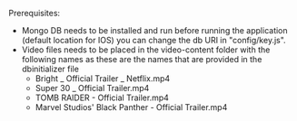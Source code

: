 Prerequisites:

- Mongo DB needs to be installed and run before running the application (default location for IOS) you can change the db URI in "config/key.js". 
- Video files needs to be placed in the video-content folder with the following names as these are the names that are provided in the dbinitializer file
    - Bright _ Official Trailer _ Netflix.mp4
    - Super 30 _ Official Trailer.mp4
    - TOMB RAIDER - Official Trailer.mp4
    - Marvel Studios' Black Panther - Official Trailer.mp4